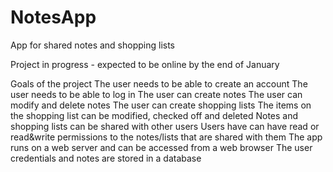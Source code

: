 # NotesApp
App for shared notes and shopping lists

Project in progress - expected to be online by the end of January

Goals of the project
The user needs to be able to create an account
The user needs to be able to log in
The user can create notes
The user can modify and delete notes
The user can create shopping lists
The items on the shopping list can be modified, checked off and deleted
Notes and shopping lists can be shared with other users
Users have can have read or read&write permissions to the notes/lists that are shared with them
The app runs on a web server and can be accessed from a web browser
The user credentials and notes are stored in a database
